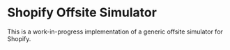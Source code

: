 Shopify Offsite Simulator
===========================

This is a work-in-progress implementation of a generic offsite simulator for Shopify.